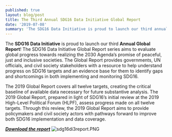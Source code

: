 ```yaml
---
published: true
layout: blog/post
title: The Third Annual SDG16 Data Initiative Global Report
date: '2019-07-08'
summary: 'The SDG16 Data Initiative is proud to launch our third annual Global Report! '
---
```


The **SDG16 Data Initiative** is proud to launch our third **Annual Global Report**! The SDG16 Data Initiative Global Report series aims to evaluate global progress towards realizing the 2030 Agenda’s promise of peaceful, just and inclusive societies. The Global Report provides governments, UN officials, and civil society stakeholders with a resource to help understand progress on SDG16 targets and an evidence base for them to identify gaps and shortcomings in both implementing and monitoring SDG16.

The 2019 Global Report covers all twelve targets, creating the critical baseline of available data necessary for future substantive analysis. The 2019 Global Report, prepared in light of SDG16’s initial review at the 2019 High-Level Political Forum (HLPF), assess progress made on all twelve targets. Through this review, the 2019 Global Report aims to provide policymakers and civil society actors with pathways forward to improve both SDG16 implementation and data coverage.

**_[Download the report](https://drive.google.com/file/d/1FuVB6Bd1mUdBnjWK18ytmdnyu3H8vgc8/view)_**
![sdg16di3report.PNG]({{site.baseurl}}/img/sdg16di3report.PNG)

